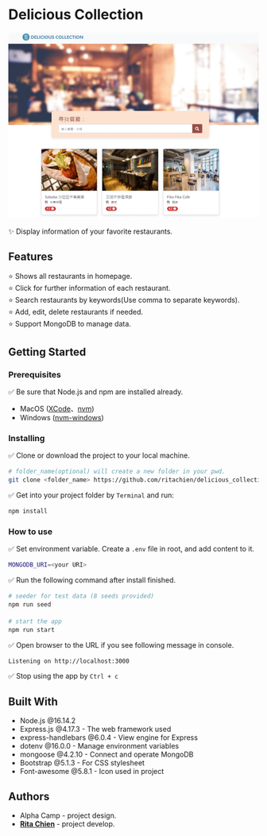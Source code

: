 # Delicious Collection
![demo.gif](https://raw.githubusercontent.com/ritachien/delicious_collection/2edf11300e0f93a4588d3b55d20d6b4b4829bd8f/Demo.gif)  
<br>
:sparkles: Display information of your favorite restaurants.  

## Features  
:star: Shows all restaurants in homepage.  
:star: Click for further information of each restaurant.  
:star: Search restaurants by keywords(Use comma to separate keywords).  
:star: Add, edit, delete restaurants if needed.  
:star: Support MongoDB to manage data.  



## Getting Started
### Prerequisites
:white_check_mark: Be sure that Node.js and npm are installed already.  
- MacOS ([XCode](https://developer.apple.com/xcode/)、[nvm](https://github.com/nvm-sh/nvm))
- Windows ([nvm-windows](https://github.com/coreybutler/nvm-windows/releases))

### Installing

:white_check_mark: Clone or download the project to your local machine.  
```bash
# folder_name(optional) will create a new folder in your pwd.
git clone <folder_name> https://github.com/ritachien/delicious_collection.git
```
:white_check_mark: Get into your project folder by `Terminal` and run:  
```bash
npm install
```

### How to use  
:white_check_mark: Set environment variable. Create a `.env` file in root, and add content to it.
```bash
MONGODB_URI=<your URI>
```


:white_check_mark: Run the following command after install finished.  
```bash
# seeder for test data (8 seeds provided)
npm run seed

# start the app
npm run start
```
:white_check_mark: Open browser to the URL if you see following message in console.  
```bash
Listening on http://localhost:3000
```
:white_check_mark: Stop using the app by `Ctrl + c`  

## Built With
* Node.js @16.14.2
* Express.js @4.17.3 - The web framework used
* express-handlebars @6.0.4 - View engine for Express
* dotenv @16.0.0 - Manage environment variables
* mongoose @4.2.10 - Connect and operate MongoDB
* Bootstrap @5.1.3 - For CSS stylesheet
* Font-awesome @5.8.1 - Icon used in project

## Authors
* Alpha Camp - project design.  
* [**Rita Chien**](https://github.com/ritachien) - project develop.  
